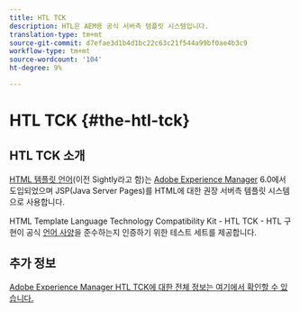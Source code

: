 ```yaml
---
title: HTL TCK
description: HTL은 AEM용 공식 서버측 템플릿 시스템입니다.
translation-type: tm+mt
source-git-commit: d7efae3d1b4d1bc22c63c21f544a99bf0ae4b3c9
workflow-type: tm+mt
source-wordcount: '104'
ht-degree: 9%

---
```



# HTL TCK {#the-htl-tck}

## HTL TCK 소개

[HTML 템플릿 언어](overview.md)(이전 Sightly라고 함)는 [Adobe Experience Manager](http://www.adobe.com/kr/solutions/web-experience-management.html) 6.0에서 도입되었으며 JSP(Java Server Pages)를 HTML에 대한 권장 서버측 템플릿 시스템으로 사용합니다.

HTML Template Language Technology Compatibility Kit - HTL TCK - HTL 구현이 공식 [언어 사양](https://github.com/adobe/htl-spec)을 준수하는지 인증하기 위한 테스트 세트를 제공합니다.

## 추가 정보

[Adobe Experience Manager HTL TCK에 대한 전체 정보는 여기에서 확인할 수 있습니다.](https://github.com/adobe/htl-tck)
